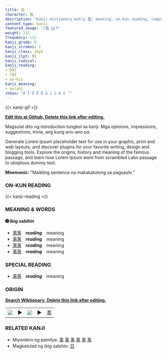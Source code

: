```yaml
---
title: 濫
character: 濫
description: "Kanji dictionary entry 濫: meaning, on-kun reading, compounds, origin, related kanji"
content_type: kanji
featured_image: "/濫.gif"
weight: 111
frequency: 111
kanji_grade: 9
kanji_strokes: 1
kanji_class: Jōyō
kanji_jlpt: N1
kanji_radical: 
kanji_reading: 
- DAI
- TAI
- oo-kii
kanji_meaning:
- malaki
chōon: "Ā Ī Ū Ē Ō ā ī ū ē ō ’"
---
```

[//]: # (Don't edit the line below. Kanji animated GIF code is automatically generated.)
{{< kanji-gif >}}

[//]: # (Edit below this line.)

**[Edit this at Github. Delete this link after editing.](https://github.com/tim0g/tim/tree/main/content/kanji/濫/index.md)**

Magsulat dito ng introduction tungkol sa kanji. Mga opinions, impressions, suggestions, trivia, ang kung ano-ano pa.

Generate Lorem Ipsum placeholder text for use in your graphic, print and web layouts, and discover plugins for your favorite writing, design and blogging tools. Explore the origins, history and meaning of the famous passage, and learn how Lorem Ipsum went from scrambled Latin passage to ubiqitous dummy text.
 
**Mnemonic:** "Maikling sentence na makakatulong sa pagsaulo."

### ON-KUN READING

[//]: # (Don't edit the line below. ON-KUN READING code is automatically generated.)
{{< kanji-reading >}}

### MEANING & WORDS

#### ➊ **Ibig sabihin**
  - [濫](../濫)[濫](../濫)　***reading***　meaning
  - [濫](../濫)[濫](../濫)　***reading***　meaning
  - [濫](../濫)[濫](../濫)　***reading***　meaning
  - [濫](../濫)[濫](../濫)　***reading***　meaning

### SPECIAL READING
  - [濫](../濫)[濫](../濫)　***reading***　meaning

### ORIGIN

**[Search Wiktionary. Delete this link after editing.](https://wiktionary.org/wiki/濫)**
<table class="kanji-table"><tr><td>
<img src="60px-濫-bronze.svg.png">
</td><td>▶</td><td>
<img src="60px-濫-oracle.svg.png">
</td><td>▶</td>
<td class="kanji-origin">濫</td>
</tr></table>

### RELATED KANJI
- Miyembro ng pamilya: [濫](../濫) [濫](../濫) [濫](../濫) [濫](../濫) [濫](../濫) [濫](../濫)
- Magkatulad ng ibig sabihin: [日](../日)
